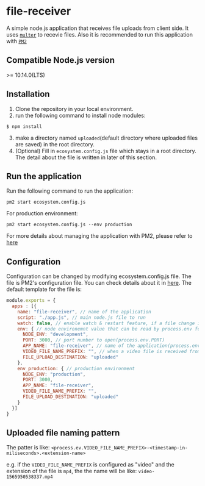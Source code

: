 # file-receiver
A simple node.js application that receives file uploads from client side. It uses [`multer`](https://github.com/expressjs/multer) to recevie files. Also it is recommended to run this application with [`PM2`](http://pm2.keymetrics.io/)

## Compatible Node.js version
\>= 10.14.0(LTS)

## Installation
1. Clone the repository in your local environment.
2. run the following command to install node modules: 
```
$ npm install
```
3. make a directory named `uploaded`(default directory where uploaded files are saved) in the root directory.
4. (Optional) Fill in `ecosystem.config.js` file which stays in a root directory. The detail about the file is written in later of this section.

## Run the application
Run the following command to run the application:
```
pm2 start ecosystem.config.js
```
For production environment:
```
pm2 start ecosystem.config.js --env production
```
For more details about managing the application with PM2, please refer to [here](http://pm2.keymetrics.io/)

## Configuration
Configuration can be changed by modifying ecosystem.config.js file. The file is PM2's configuration file. You can check details about it in [here](http://pm2.keymetrics.io/docs/usage/application-declaration/). The default template for the file is:
```javascript
module.exports = {
  apps : [{
    name: "file-receiver", // name of the application
    script: "./app.js", // main node.js file to run
    watch: false, // enable watch & restart feature, if a file change in the folder or subfolder, your app will get reloaded 
    env: { // node environemnt value that can be read by process.env for development environment
      NODE_ENV: "development",
      PORT: 3000, // port number to open(process.env.PORT)
      APP_NAME: "file-receiver", // name of the application(process.env.APP_NAME)
      VIDEO_FILE_NAME_PREFIX: "", // when a video file is received from the client, it will be named with this value.
      FILE_UPLOAD_DESTINATION: "uploaded"
    },
    env_production: { // production environment
      NODE_ENV: "production",
      PORT: 3000,
      APP_NAME: "file-receiver",
      VIDEO_FILE_NAME_PREFIX: "",
      FILE_UPLOAD_DESTINATION: "uploaded"
    }
  }]
}
```

## Uploaded file naming pattern
The patter is like:
`<process.ev.VIDEO_FILE_NAME_PREFIX>-<timestamp-in-miliseconds>.<extension-name>`

e.g. if the `VIDEO_FILE_NAME_PREFIX` is configured as "video" and the extension of the file is `mp4`, the the name will be like: `video-1565950538337.mp4`